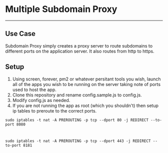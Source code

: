 # Multiple Subdomain Proxy
---
## Use Case
Subdomain Proxy simply creates a proxy server to route subdomains to different ports on the application server. It also routes from http to https.

## Setup
1. Using screen, forever, pm2 or whatever persitant tools you wish, launch all of the apps you wish to be running on the server taking note of ports used to host the app.
2. Clone this repository and rename config.sample.js to config.js.
3. Modify config.js as needed.
4. If you are not running the app as root (which you shouldn't) then setup ip tables to preroute to the correct ports.


`
sudo iptables -t nat -A PREROUTING -p tcp --dport 80 -j REDIRECT --to-port 8080
`
#  
`
sudo iptables -t nat -A PREROUTING -p tcp --dport 443 -j REDIRECT --to-port 8181
`

